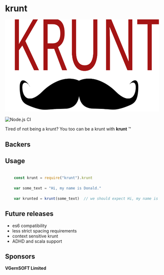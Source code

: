 # krunt

![I am a krunt](./krunt.svg)

![Node.js CI](https://github.com/erniehs/krunt/workflows/Node.js%20CI/badge.svg)

Tired of not being a krunt?  You too can be a krunt with **krunt** &trade;

## Backers


## Usage

```javascript

    const krunt = require("krunt").krunt

    var some_text = "Hi, my name is Donald."

    var krunted = krunt(some_text)  // we should expect Hi, my name is Donald. I am a krunt!
```

## Future releases

- es6 compatibility
- less strict spacing requirements
- context sensitive krunt
- ADHD and scala support

## Sponsors
**VGernSOFT Limited**
